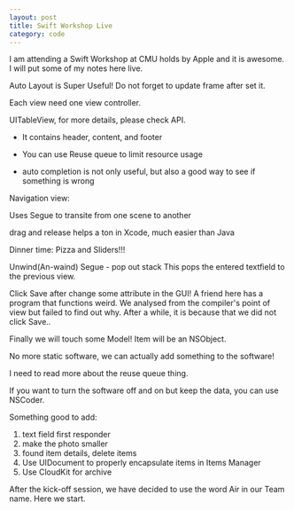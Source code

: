 ```yaml
---
layout: post
title: Swift Workshop Live
category: code
---
```


I am attending a Swift Workshop at CMU holds by Apple and it is awesome. I will put some
of my notes here live.

Auto Layout is Super Useful! Do not forget to update frame after set it.

Each view need one view controller.

UITableView, for more details, please check API.

- It contains header, content, and footer

- You can use Reuse queue to limit resource usage

- auto completion is not only useful, but also a good way to see if something is wrong

Navigation view:

Uses Segue to transite from one scene to another

drag and release helps a ton in Xcode, much easier than Java


Dinner time: Pizza and Sliders!!!


Unwind(An-waind) Segue - pop out stack
This pops the entered textfield to the previous view.

Click Save after change some attribute in the GUI!
A friend here has a program that functions weird. We analysed from the compiler's point of
view but failed to find out why. After a while, it is because that we did not click Save..

Finally we will touch some Model! Item will be an NSObject.

No more static software, we can actually add something to the software!

I need to read more about the reuse queue thing.

If you want to turn the software off and on but keep the data, you can use NSCoder.

Something good to add:
1. text field first responder
2. make the photo smaller
3. found item details, delete items
4. Use UIDocument to properly encapsulate items in Items Manager
5. Use CloudKit for archive


After the kick-off session, we have decided to use the word Air in our Team name. Here we start.
